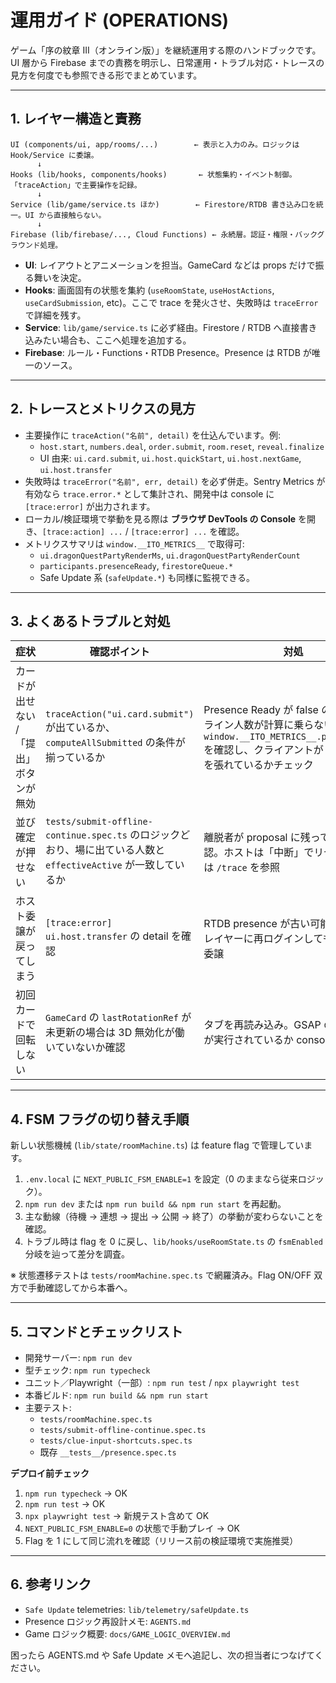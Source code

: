 # 運用ガイド (OPERATIONS)

ゲーム「序の紋章 III（オンライン版）」を継続運用する際のハンドブックです。UI 層から Firebase までの責務を明示し、日常運用・トラブル対応・トレースの見方を何度でも参照できる形でまとめています。

---

## 1. レイヤー構造と責務

```
UI (components/ui, app/rooms/...)        ← 表示と入力のみ。ロジックは Hook/Service に委譲。
      ↓
Hooks (lib/hooks, components/hooks)       ← 状態集約・イベント制御。「traceAction」で主要操作を記録。
      ↓
Service (lib/game/service.ts ほか)        ← Firestore/RTDB 書き込み口を統一。UI から直接触らない。
      ↓
Firebase (lib/firebase/..., Cloud Functions) ← 永続層。認証・権限・バックグラウンド処理。
```

- **UI**: レイアウトとアニメーションを担当。GameCard などは props だけで振る舞いを決定。
- **Hooks**: 画面固有の状態を集約 (`useRoomState`, `useHostActions`, `useCardSubmission`, etc)。ここで trace を発火させ、失敗時は `traceError` で詳細を残す。
- **Service**: `lib/game/service.ts` に必ず経由。Firestore / RTDB へ直接書き込みたい場合も、ここへ処理を追加する。
- **Firebase**: ルール・Functions・RTDB Presence。Presence は RTDB が唯一のソース。

---

## 2. トレースとメトリクスの見方

- 主要操作に `traceAction("名前", detail)` を仕込んでいます。例:
  - `host.start`, `numbers.deal`, `order.submit`, `room.reset`, `reveal.finalize`
  - UI 由来: `ui.card.submit`, `ui.host.quickStart`, `ui.host.nextGame`, `ui.host.transfer`
- 失敗時は `traceError("名前", err, detail)` を必ず併走。Sentry Metrics が有効なら `trace.error.*` として集計され、開発中は console に `[trace:error]` が出力されます。
- ローカル/検証環境で挙動を見る際は **ブラウザ DevTools の Console** を開き、`[trace:action] ...` / `[trace:error] ...` を確認。
- メトリクスサマリは `window.__ITO_METRICS__` で取得可:
  - `ui.dragonQuestPartyRenderMs`, `ui.dragonQuestPartyRenderCount`
  - `participants.presenceReady`, `firestoreQueue.*`
  - Safe Update 系 (`safeUpdate.*`) も同様に監視できる。

---

## 3. よくあるトラブルと対処

| 症状 | 確認ポイント | 対処 |
| ---- | ------------ | ---- |
| カードが出せない / 「提出」ボタンが無効 | `traceAction("ui.card.submit")` が出ているか、`computeAllSubmitted` の条件が揃っているか | Presence Ready が false の場合はオンライン人数が計算に乗らない。`window.__ITO_METRICS__.participants` を確認し、クライアントが presence を張れているかチェック |
| 並び確定が押せない | `tests/submit-offline-continue.spec.ts` のロジックどおり、場に出ている人数と `effectiveActive` が一致しているか | 離脱者が proposal に残っていないか確認。ホストは「中断」でリセットまたは `/trace` を参照 |
| ホスト委譲が戻ってしまう | `[trace:error] ui.host.transfer` の detail を確認 | RTDB presence が古い可能性。対象プレイヤーに再ログインしてもらい、再度委譲 |
| 初回カードで回転しない | `GameCard` の `lastRotationRef` が未更新の場合は 3D 無効化が働いていないか確認 | タブを再読み込み。GSAP の from-to が実行されているか console で確認 |

---

## 4. FSM フラグの切り替え手順

新しい状態機械 (`lib/state/roomMachine.ts`) は feature flag で管理しています。

1. `.env.local` に `NEXT_PUBLIC_FSM_ENABLE=1` を設定（0 のままなら従来ロジック）。
2. `npm run dev` または `npm run build && npm run start` を再起動。
3. 主な動線（待機 → 連想 → 提出 → 公開 → 終了）の挙動が変わらないことを確認。
4. トラブル時は flag を 0 に戻し、`lib/hooks/useRoomState.ts` の `fsmEnabled` 分岐を辿って差分を調査。

※ 状態遷移テストは `tests/roomMachine.spec.ts` で網羅済み。Flag ON/OFF 双方で手動確認してから本番へ。

---

## 5. コマンドとチェックリスト

- 開発サーバー: `npm run dev`
- 型チェック: `npm run typecheck`
- ユニット／Playwright（一部）: `npm run test` / `npx playwright test`
- 本番ビルド: `npm run build && npm run start`
- 主要テスト:
  - `tests/roomMachine.spec.ts`
  - `tests/submit-offline-continue.spec.ts`
  - `tests/clue-input-shortcuts.spec.ts`
  - 既存 `__tests__/presence.spec.ts`

**デプロイ前チェック**
1. `npm run typecheck` → OK
2. `npm run test` → OK
3. `npx playwright test` → 新規テスト含めて OK
4. `NEXT_PUBLIC_FSM_ENABLE=0` の状態で手動プレイ → OK
5. Flag を 1 にして同じ流れを確認（リリース前の検証環境で実施推奨）

---

## 6. 参考リンク

- `Safe Update` telemetries: `lib/telemetry/safeUpdate.ts`
- Presence ロジック再設計メモ: `AGENTS.md`
- Game ロジック概要: `docs/GAME_LOGIC_OVERVIEW.md`

困ったら AGENTS.md や Safe Update メモへ追記し、次の担当者につなげてください。


